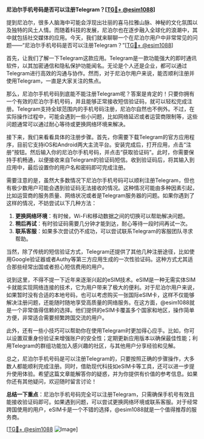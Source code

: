 **尼泊尔手机号码是否可以注册Telegram？[[TG💪+ @esim1088](https://t.me/s/esim1088)]**

提到尼泊尔，很多人脑海中可能会浮现出壮丽的喜马拉雅山脉、神秘的文化氛围以及独特的风土人情。而随着科技的发展，尼泊尔也在逐步融入全球化的浪潮中，其中就包括社交媒体的应用。今天，我们就来聊聊一个在尼泊尔用户中非常常见的问题——“尼泊尔手机号码是否可以注册Telegram？”[[TG💪+ @esim1088](https://t.me/s/esim1088)]

首先，让我们了解一下Telegram这款应用。Telegram是一款功能强大的即时通讯软件，以其加密通信和隐私保护功能闻名。无论是个人还是企业，都可以通过Telegram进行高效的沟通与协作。然而，对于尼泊尔用户来说，能否顺利注册并使用Telegram，一直是大家关注的焦点。

那么，尼泊尔手机号码到底能不能注册Telegram呢？答案是肯定的！只要你拥有一个有效的尼泊尔手机号码，并且能够正常接收短信验证码，就可以轻松完成注册。Telegram支持全球范围内的手机号码注册，尼泊尔自然也不例外。不过，在实际操作过程中，可能会遇到一些小问题，比如网络延迟或者运营商限制等，这些问题通常可以通过耐心等待或更换网络环境来解决。

接下来，我们来看看具体的注册步骤。首先，你需要下载Telegram的官方应用程序，目前它支持iOS和Android两大主流平台。安装完成后，打开应用，点击“注册”按钮。然后输入你的尼泊尔手机号码，并点击“获取验证码”。此时，你需要保持手机畅通，以便接收来自Telegram的验证码短信。收到验证码后，将其输入到应用中，最后设置你的用户名和密码即可完成注册。

需要注意的是，虽然大多数情况下尼泊尔手机号码可以顺利注册Telegram，但也有极少数用户可能会遇到验证码无法接收的情况。这种情况可能由多种因素引起，比如运营商的服务质量、网络状况或者是Telegram服务器的问题。如果你遇到了这样的情况，不妨尝试以下几种方法：

1. **更换网络环境**：有时候，Wi-Fi和移动数据之间的切换可以帮助解决问题。
2. **稍后再试**：有时验证码需要几分钟才能到达，耐心等待一段时间再试一次。
3. **联系客服**：如果多次尝试仍不成功，可以尝试联系Telegram的客服团队寻求帮助。

当然，除了传统的短信验证方式，Telegram还提供了其他几种注册途径，比如使用Google验证器或者Authy等第三方应用生成的一次性验证码。这种方式尤其适合那些经常出国或者担心短信费用的用户。

说到这里，不得不提一下近年来逐渐兴起的eSIM技术。eSIM是一种无需实体SIM卡就能实现网络连接的技术，它为用户带来了极大的便利。对于尼泊尔用户来说，如果暂时没有合适的本地号码，也可以考虑购买一张国际eSIM卡，这样不仅能够解决注册问题，还能随时随地享受高质量的网络服务。在这方面，@esim1088就是一个非常值得信赖的选择。他们提供的eSIM卡覆盖多个国家和地区，操作简单方便，非常适合需要频繁跨国交流的用户。

此外，还有一些小技巧可以帮助你在使用Telegram时更加得心应手。比如，你可以设置双重身份验证来增强账户的安全性；定期更新应用版本以确保最佳性能；利用Telegram的群组功能加入感兴趣的社区，与其他用户分享经验和见解。

总之，尼泊尔手机号码是可以注册Telegram的，只要按照正确的步骤操作，大多数人都能顺利完成注册。同时，借助现代科技如eSIM卡等工具，还可以进一步提升使用体验。希望这篇文章能解答你的疑惑，并为你提供有价值的参考信息。如果你还有其他疑问，欢迎随时留言讨论！

**总结一下重点**：尼泊尔手机号码完全可以注册Telegram，只需确保手机号有效且能接收验证码即可。如果遇到问题，可以尝试更换网络环境或联系客服。对于经常跨国使用的用户，eSIM卡是一个不错的选择，@esim1088就是一个值得推荐的服务商。

[[TG💪+ @esim1088](https://t.me/s/esim1088) ![Image](https://i.postimg.cc/4NQfJmqS/Snipaste-2025-05-13-00-14-12.png)]